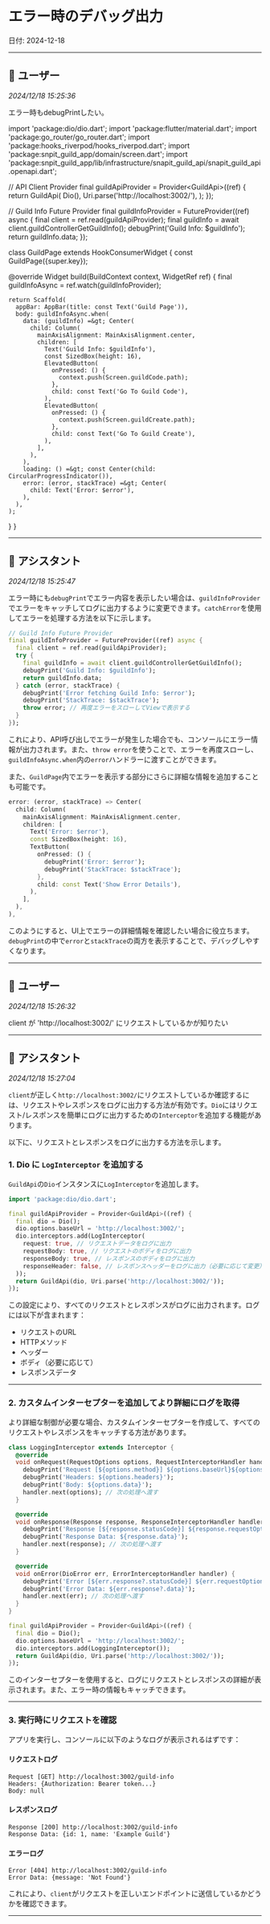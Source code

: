# エラー時のデバッグ出力

日付: 2024-12-18

---

## 👤 ユーザー
*2024/12/18 15:25:36*

エラー時もdebugPrintしたい。

import 'package:dio/dio.dart';
import 'package:flutter/material.dart';
import 'package:go_router/go_router.dart';
import 'package:hooks_riverpod/hooks_riverpod.dart';
import 'package:snpit_guild_app/domain/screen.dart';
import 'package:snpit_guild_app/lib/infrastructure/snapit_guild_api/snapit_guild_api.openapi.dart';

// API Client Provider
final guildApiProvider = Provider&lt;GuildApi&gt;((ref) {
  return GuildApi(
    Dio(),
    Uri.parse('http://localhost:3002/'),
  );
});

// Guild Info Future Provider
final guildInfoProvider = FutureProvider((ref) async {
  final client = ref.read(guildApiProvider);
  final guildInfo = await client.guildControllerGetGuildInfo();
  debugPrint('Guild Info: $guildInfo');
  return guildInfo.data;
});

class GuildPage extends HookConsumerWidget {
  const GuildPage({super.key});

  @override
  Widget build(BuildContext context, WidgetRef ref) {
    final guildInfoAsync = ref.watch(guildInfoProvider);

    return Scaffold(
      appBar: AppBar(title: const Text('Guild Page')),
      body: guildInfoAsync.when(
        data: (guildInfo) =&gt; Center(
          child: Column(
            mainAxisAlignment: MainAxisAlignment.center,
            children: [
              Text('Guild Info: $guildInfo'),
              const SizedBox(height: 16),
              ElevatedButton(
                onPressed: () {
                  context.push(Screen.guildCode.path);
                },
                child: const Text('Go To Guild Code'),
              ),
              ElevatedButton(
                onPressed: () {
                  context.push(Screen.guildCreate.path);
                },
                child: const Text('Go To Guild Create'),
              ),
            ],
          ),
        ),
        loading: () =&gt; const Center(child: CircularProgressIndicator()),
        error: (error, stackTrace) =&gt; Center(
          child: Text('Error: $error'),
        ),
      ),
    );
  }
}

---

## 🤖 アシスタント
*2024/12/18 15:25:47*

エラー時にも`debugPrint`でエラー内容を表示したい場合は、`guildInfoProvider`でエラーをキャッチしてログに出力するように変更できます。`catchError`を使用してエラーを処理する方法を以下に示します。

```dart
// Guild Info Future Provider
final guildInfoProvider = FutureProvider((ref) async {
  final client = ref.read(guildApiProvider);
  try {
    final guildInfo = await client.guildControllerGetGuildInfo();
    debugPrint('Guild Info: $guildInfo');
    return guildInfo.data;
  } catch (error, stackTrace) {
    debugPrint('Error fetching Guild Info: $error');
    debugPrint('StackTrace: $stackTrace');
    throw error; // 再度エラーをスローしてViewで表示する
  }
});
```

これにより、API呼び出しでエラーが発生した場合でも、コンソールにエラー情報が出力されます。また、`throw error`を使うことで、エラーを再度スローし、`guildInfoAsync.when`内の`error`ハンドラーに渡すことができます。

また、`GuildPage`内でエラーを表示する部分にさらに詳細な情報を追加することも可能です。

```dart
error: (error, stackTrace) => Center(
  child: Column(
    mainAxisAlignment: MainAxisAlignment.center,
    children: [
      Text('Error: $error'),
      const SizedBox(height: 16),
      TextButton(
        onPressed: () {
          debugPrint('Error: $error');
          debugPrint('StackTrace: $stackTrace');
        },
        child: const Text('Show Error Details'),
      ),
    ],
  ),
),
```

このようにすると、UI上でエラーの詳細情報を確認したい場合に役立ちます。`debugPrint`の中で`error`と`stackTrace`の両方を表示することで、デバッグしやすくなります。

---

## 👤 ユーザー
*2024/12/18 15:26:32*

client が 'http://localhost:3002/' にリクエストしているかが知りたい

---

## 🤖 アシスタント
*2024/12/18 15:27:04*

`client`が正しく`http://localhost:3002/`にリクエストしているか確認するには、リクエストやレスポンスをログに出力する方法が有効です。`Dio`にはリクエスト/レスポンスを簡単にログに出力するための`Interceptor`を追加する機能があります。

以下に、リクエストとレスポンスをログに出力する方法を示します。

### 1. Dio に `LogInterceptor` を追加する
`GuildApi`の`Dio`インスタンスに`LogInterceptor`を追加します。

```dart
import 'package:dio/dio.dart';

final guildApiProvider = Provider<GuildApi>((ref) {
  final dio = Dio();
  dio.options.baseUrl = 'http://localhost:3002/';
  dio.interceptors.add(LogInterceptor(
    request: true, // リクエストデータをログに出力
    requestBody: true, // リクエストのボディをログに出力
    responseBody: true, // レスポンスのボディをログに出力
    responseHeader: false, // レスポンスヘッダーをログに出力（必要に応じて変更）
  ));
  return GuildApi(dio, Uri.parse('http://localhost:3002/'));
});
```

この設定により、すべてのリクエストとレスポンスがログに出力されます。ログには以下が含まれます：
- リクエストのURL
- HTTPメソッド
- ヘッダー
- ボディ（必要に応じて）
- レスポンスデータ

---

### 2. カスタムインターセプターを追加してより詳細にログを取得
より詳細な制御が必要な場合、カスタムインターセプターを作成して、すべてのリクエストやレスポンスをキャッチする方法があります。

```dart
class LoggingInterceptor extends Interceptor {
  @override
  void onRequest(RequestOptions options, RequestInterceptorHandler handler) {
    debugPrint('Request [${options.method}] ${options.baseUrl}${options.path}');
    debugPrint('Headers: ${options.headers}');
    debugPrint('Body: ${options.data}');
    handler.next(options); // 次の処理へ渡す
  }

  @override
  void onResponse(Response response, ResponseInterceptorHandler handler) {
    debugPrint('Response [${response.statusCode}] ${response.requestOptions.baseUrl}${response.requestOptions.path}');
    debugPrint('Response Data: ${response.data}');
    handler.next(response); // 次の処理へ渡す
  }

  @override
  void onError(DioError err, ErrorInterceptorHandler handler) {
    debugPrint('Error [${err.response?.statusCode}] ${err.requestOptions.baseUrl}${err.requestOptions.path}');
    debugPrint('Error Data: ${err.response?.data}');
    handler.next(err); // 次の処理へ渡す
  }
}

final guildApiProvider = Provider<GuildApi>((ref) {
  final dio = Dio();
  dio.options.baseUrl = 'http://localhost:3002/';
  dio.interceptors.add(LoggingInterceptor());
  return GuildApi(dio, Uri.parse('http://localhost:3002/'));
});
```

このインターセプターを使用すると、ログにリクエストとレスポンスの詳細が表示されます。また、エラー時の情報もキャッチできます。

---

### 3. 実行時にリクエストを確認
アプリを実行し、コンソールに以下のようなログが表示されるはずです：

#### リクエストログ
```
Request [GET] http://localhost:3002/guild-info
Headers: {Authorization: Bearer token...}
Body: null
```

#### レスポンスログ
```
Response [200] http://localhost:3002/guild-info
Response Data: {id: 1, name: 'Example Guild'}
```

#### エラーログ
```
Error [404] http://localhost:3002/guild-info
Error Data: {message: 'Not Found'}
```

これにより、`client`がリクエストを正しいエンドポイントに送信しているかどうかを確認できます。

---
